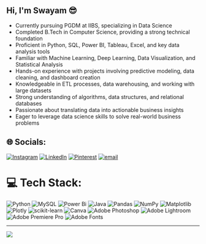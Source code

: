## Hi, I'm Swayam 😎

- Currently pursuing PGDM at IIBS, specializing in Data Science<br/>
- Completed B.Tech in Computer Science, providing a strong technical foundation<br/>
- Proficient in Python, SQL, Power BI, Tableau, Excel, and key data analysis tools<br/>
- Familiar with Machine Learning, Deep Learning, Data Visualization, and Statistical Analysis<br/>
- Hands-on experience with projects involving predictive modeling, data cleaning, and dashboard creation<br/>
- Knowledgeable in ETL processes, data warehousing, and working with large datasets<br/>
- Strong understanding of algorithms, data structures, and relational databases<br/>
- Passionate about translating data into actionable business insights<br/>
- Eager to leverage data science skills to solve real-world business problems<br/>


## 🌐 Socials:
[![Instagram](https://img.shields.io/badge/Instagram-%23E4405F.svg?logo=Instagram&logoColor=white)](https://instagram.com/why.so.sid) [![LinkedIn](https://img.shields.io/badge/LinkedIn-%230077B5.svg?logo=linkedin&logoColor=white)](https://linkedin.com/in/https://www.linkedin.com/in/t-swayam-siddhant-2759b5172/) [![Pinterest](https://img.shields.io/badge/Pinterest-%23E60023.svg?logo=Pinterest&logoColor=white)](https://pinterest.com/Sidz4Real) [![email](https://img.shields.io/badge/Email-D14836?logo=gmail&logoColor=white)](mailto:swayamprimary.2023@gmail.com) 

# 💻 Tech Stack:
![Python](https://img.shields.io/badge/python-3670A0?style=flat&logo=python&logoColor=ffdd54) ![MySQL](https://img.shields.io/badge/mysql-4479A1.svg?style=flat&logo=mysql&logoColor=white) ![Power Bi](https://img.shields.io/badge/power_bi-F2C811?style=flat&logo=powerbi&logoColor=black) ![Java](https://img.shields.io/badge/java-%23ED8B00.svg?style=flat&logo=openjdk&logoColor=white) ![Pandas](https://img.shields.io/badge/pandas-%23150458.svg?style=flat&logo=pandas&logoColor=white) ![NumPy](https://img.shields.io/badge/numpy-%23013243.svg?style=flat&logo=numpy&logoColor=white) ![Matplotlib](https://img.shields.io/badge/Matplotlib-%23ffffff.svg?style=flat&logo=Matplotlib&logoColor=black) ![Plotly](https://img.shields.io/badge/Plotly-%233F4F75.svg?style=flat&logo=plotly&logoColor=white) ![scikit-learn](https://img.shields.io/badge/scikit--learn-%23F7931E.svg?style=flat&logo=scikit-learn&logoColor=white) ![Canva](https://img.shields.io/badge/Canva-%2300C4CC.svg?style=flat&logo=Canva&logoColor=white) ![Adobe Photoshop](https://img.shields.io/badge/adobe%20photoshop-%2331A8FF.svg?style=flat&logo=adobe%20photoshop&logoColor=white) ![Adobe Lightroom](https://img.shields.io/badge/Adobe%20Lightroom-31A8FF.svg?style=flat&logo=Adobe%20Lightroom&logoColor=white) ![Adobe Premiere Pro](https://img.shields.io/badge/Adobe%20Premiere%20Pro-9999FF.svg?style=flat&logo=Adobe%20Premiere%20Pro&logoColor=white) ![Adobe Fonts](https://img.shields.io/badge/Adobe%20Fonts-000B1D.svg?style=flat&logo=Adobe%20Fonts&logoColor=white)

---
[![](https://visitcount.itsvg.in/api?id=SwayamSID&icon=0&color=0)](https://visitcount.itsvg.in)

<!-- Proudly created with GPRM ( https://gprm.itsvg.in ) -->
